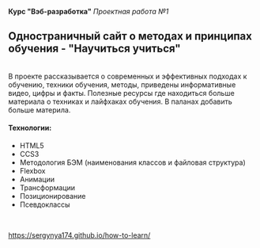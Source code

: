 **Курс "Вэб-разработка"** *Проектная работа №1*

## Одностраничный сайт о методах и принципах обучения - "Научиться учиться"
</br>
В проекте рассказывается о современных и эффективных подходах к обучению, техники обучения, методы, приведены информативные видео, цифры и факты. Полезные ресурсы где находиться больше материала о техниках и лайфхаках обучения.
В паланах добавить больше материла.
</br>

#### Технологии:
* HTML5
* CCS3
* Методология БЭМ (наименования классов и файловая структура)
* Flexbox
* Анимации
* Трансформации
* Позиционирование
* Псевдоклассы
</br>

https://sergynya174.github.io/how-to-learn/
